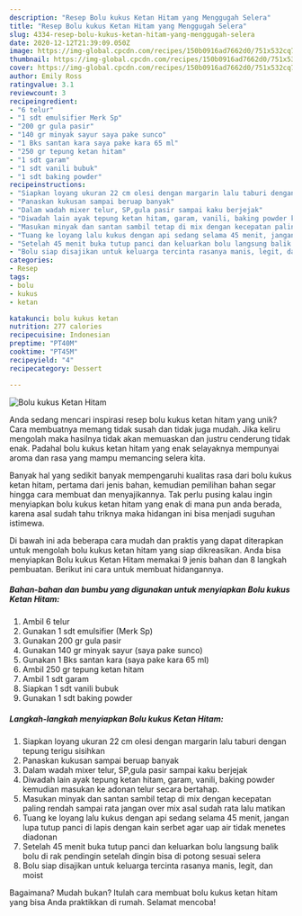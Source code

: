 ```yaml
---
description: "Resep Bolu kukus Ketan Hitam yang Menggugah Selera"
title: "Resep Bolu kukus Ketan Hitam yang Menggugah Selera"
slug: 4334-resep-bolu-kukus-ketan-hitam-yang-menggugah-selera
date: 2020-12-12T21:39:09.050Z
image: https://img-global.cpcdn.com/recipes/150b0916ad7662d0/751x532cq70/bolu-kukus-ketan-hitam-foto-resep-utama.jpg
thumbnail: https://img-global.cpcdn.com/recipes/150b0916ad7662d0/751x532cq70/bolu-kukus-ketan-hitam-foto-resep-utama.jpg
cover: https://img-global.cpcdn.com/recipes/150b0916ad7662d0/751x532cq70/bolu-kukus-ketan-hitam-foto-resep-utama.jpg
author: Emily Ross
ratingvalue: 3.1
reviewcount: 3
recipeingredient:
- "6 telur"
- "1 sdt emulsifier Merk Sp"
- "200 gr gula pasir"
- "140 gr minyak sayur saya pake sunco"
- "1 Bks santan kara saya pake kara 65 ml"
- "250 gr tepung ketan hitam"
- "1 sdt garam"
- "1 sdt vanili bubuk"
- "1 sdt baking powder"
recipeinstructions:
- "Siapkan loyang ukuran 22 cm olesi dengan margarin lalu taburi dengan tepung terigu sisihkan"
- "Panaskan kukusan sampai beruap banyak"
- "Dalam wadah mixer telur, SP,gula pasir sampai kaku berjejak"
- "Diwadah lain ayak tepung ketan hitam, garam, vanili, baking powder kemudian masukan ke adonan telur secara bertahap."
- "Masukan minyak dan santan sambil tetap di mix dengan kecepatan paling rendah sampai rata jangan over mix asal sudah rata lalu matikan"
- "Tuang ke loyang lalu kukus dengan api sedang selama 45 menit, jangan lupa tutup panci di lapis dengan kain serbet agar uap air tidak menetes diadonan"
- "Setelah 45 menit buka tutup panci dan keluarkan bolu langsung balik bolu di rak pendingin setelah dingin bisa di potong sesuai selera"
- "Bolu siap disajikan untuk keluarga tercinta rasanya manis, legit, dan moist"
categories:
- Resep
tags:
- bolu
- kukus
- ketan

katakunci: bolu kukus ketan 
nutrition: 277 calories
recipecuisine: Indonesian
preptime: "PT40M"
cooktime: "PT45M"
recipeyield: "4"
recipecategory: Dessert

---
```



![Bolu kukus Ketan Hitam](https://img-global.cpcdn.com/recipes/150b0916ad7662d0/751x532cq70/bolu-kukus-ketan-hitam-foto-resep-utama.jpg)

Anda sedang mencari inspirasi resep bolu kukus ketan hitam yang unik? Cara membuatnya memang tidak susah dan tidak juga mudah. Jika keliru mengolah maka hasilnya tidak akan memuaskan dan justru cenderung tidak enak. Padahal bolu kukus ketan hitam yang enak selayaknya mempunyai aroma dan rasa yang mampu memancing selera kita.



Banyak hal yang sedikit banyak mempengaruhi kualitas rasa dari bolu kukus ketan hitam, pertama dari jenis bahan, kemudian pemilihan bahan segar hingga cara membuat dan menyajikannya. Tak perlu pusing kalau ingin menyiapkan bolu kukus ketan hitam yang enak di mana pun anda berada, karena asal sudah tahu triknya maka hidangan ini bisa menjadi suguhan istimewa.


Di bawah ini ada beberapa cara mudah dan praktis yang dapat diterapkan untuk mengolah bolu kukus ketan hitam yang siap dikreasikan. Anda bisa menyiapkan Bolu kukus Ketan Hitam memakai 9 jenis bahan dan 8 langkah pembuatan. Berikut ini cara untuk membuat hidangannya.

<!--inarticleads1-->

##### Bahan-bahan dan bumbu yang digunakan untuk menyiapkan Bolu kukus Ketan Hitam:

1. Ambil 6 telur
1. Gunakan 1 sdt emulsifier (Merk Sp)
1. Gunakan 200 gr gula pasir
1. Gunakan 140 gr minyak sayur (saya pake sunco)
1. Gunakan 1 Bks santan kara (saya pake kara 65 ml)
1. Ambil 250 gr tepung ketan hitam
1. Ambil 1 sdt garam
1. Siapkan 1 sdt vanili bubuk
1. Gunakan 1 sdt baking powder




<!--inarticleads2-->

##### Langkah-langkah menyiapkan Bolu kukus Ketan Hitam:

1. Siapkan loyang ukuran 22 cm olesi dengan margarin lalu taburi dengan tepung terigu sisihkan
1. Panaskan kukusan sampai beruap banyak
1. Dalam wadah mixer telur, SP,gula pasir sampai kaku berjejak
1. Diwadah lain ayak tepung ketan hitam, garam, vanili, baking powder kemudian masukan ke adonan telur secara bertahap.
1. Masukan minyak dan santan sambil tetap di mix dengan kecepatan paling rendah sampai rata jangan over mix asal sudah rata lalu matikan
1. Tuang ke loyang lalu kukus dengan api sedang selama 45 menit, jangan lupa tutup panci di lapis dengan kain serbet agar uap air tidak menetes diadonan
1. Setelah 45 menit buka tutup panci dan keluarkan bolu langsung balik bolu di rak pendingin setelah dingin bisa di potong sesuai selera
1. Bolu siap disajikan untuk keluarga tercinta rasanya manis, legit, dan moist




Bagaimana? Mudah bukan? Itulah cara membuat bolu kukus ketan hitam yang bisa Anda praktikkan di rumah. Selamat mencoba!
